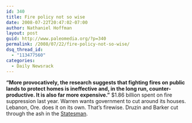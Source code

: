 ```yaml
---
id: 340
title: Fire policy not so wise
date: 2008-07-22T20:47:02-07:00
author: Nathaniel Hoffman
layout: post
guid: http://www.paleomedia.org/?p=340
permalink: /2008/07/22/fire-policy-not-so-wise/
dsq_thread_id:
  - "113477560"
categories:
  - Daily Newsrack
---
```

**&#8220;More provocatively, the research suggests that fighting fires on public lands to protect homes is ineffective and, in the long run, counter-productive. It is also far more expensive.&#8221;** $1.86 billion spent on fire suppression last year. Warren wants government to cut around its houses. Lebanon, Ore. does it on its own. That&#8217;s firewise. Druzin and Barker cut through the ash in the [Statesman](http://www.idahostatesman.com/localnews/story/447061.html).
